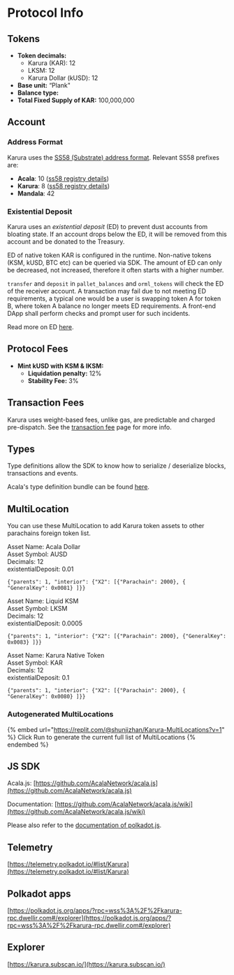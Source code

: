 # Protocol Info

## Tokens

* **Token decimals:**
  * Karura (KAR): 12
  * LKSM: 12
  * Karura Dollar (kUSD): 12
* **Base unit:** “Plank"
* **Balance type:**
* **Total Fixed Supply of KAR:** 100,000,000

## Account

### Address Format

Karura uses the [SS58 (Substrate) address format](https://github.com/paritytech/substrate/wiki/External-Address-Format-\(SS58\)). Relevant SS58 prefixes are:

* **Acala**: 10 ([ss58 registry details](https://github.com/paritytech/substrate/blob/df4a58833a650cf37fc97764bf6c9314435e3cb2/ss58-registry.json#L103-L111))
* **Karura**: 8 ([ss58 registry details](https://github.com/paritytech/substrate/blob/df4a58833a650cf37fc97764bf6c9314435e3cb2/ss58-registry.json#L85-L92))
* **Mandala**: 42

### Existential Deposit

Karura uses an _existential deposit_ (ED) to prevent dust accounts from bloating state. If an account drops below the ED, it will be removed from this account and be donated to the Treasury.

ED of native token KAR is configured in the runtime. Non-native tokens (KSM, kUSD, BTC etc) can be queried via SDK. The amount of ED can only be decreased, not increased, therefore it often starts with a higher number.

`transfer` and `deposit` in `pallet_balances` and `orml_tokens` will check the ED of the receiver account. A transaction may fail due to not meeting ED requirements, a typical one would be a user is swapping token A for token B, where token A balance no longer meets ED requirements. A front-end DApp shall perform checks and prompt user for such incidents.

Read more on ED [here](../../../get-started/get-started/karura-account/#existential-deposit).

## Protocol Fees

* **Mint kUSD with KSM & lKSM:**
  * **Liquidation penalty:** 12%
  * **Stability Fee:** 3%

## Transaction Fees

Karura uses weight-based fees, unlike gas, are predictable and charged pre-dispatch. See the [transaction fee](../../../get-started/get-started/transaction-fees.md) page for more info.

## Types

Type definitions allow the SDK to know how to serialize / deserialize blocks, transactions and events.

Acala's type definition bundle can be found [here](https://unpkg.com/browse/@acala-network/type-definitions@latest/json/typesBundle.json).

## MultiLocation

You can use these MultiLocation to add Karura token assets to other parachains foreign token list.

Asset Name: Acala Dollar \
Asset Symbol: AUSD\
Decimals: 12\
existentialDeposit: 0.01

`{"parents": 1, "interior": {"X2": [{"Parachain": 2000}, { "GeneralKey": 0x0081} ]}}`

Asset Name: Liquid KSM\
Asset Symbol: LKSM\
Decimals: 12\
existentialDeposit: 0.0005

`{"parents": 1, "interior": {"X2": [{"Parachain": 2000}, {"GeneralKey": 0x0083} ]}}`&#x20;

Asset Name: Karura Native Token\
Asset Symbol: KAR\
Decimals: 12\
existentialDeposit: 0.1

`{"parents": 1, "interior": {"X2": [{"Parachain": 2000}, { "GeneralKey": 0x0080} ]}}`

### Autogenerated MultiLocations

{% embed url="https://replit.com/@shunjizhan/Karura-MultiLocations?v=1" %}
Click Run to generate the current full list of MultiLocations
{% endembed %}

## JS SDK

Acala.js: [https://github.com/AcalaNetwork/acala.js](https://github.com/AcalaNetwork/acala.js)

Documentation: [https://github.com/AcalaNetwork/acala.js/wiki](https://github.com/AcalaNetwork/acala.js/wiki)

Please also refer to the [documentation of polkadot.js](https://polkadot.js.org/docs/api/).

## Telemetry

[https://telemetry.polkadot.io/#list/Karura](https://telemetry.polkadot.io/#list/Karura)

## Polkadot apps

[https://polkadot.js.org/apps/?rpc=wss%3A%2F%2Fkarura-rpc.dwellir.com#/explorer](https://polkadot.js.org/apps/?rpc=wss%3A%2F%2Fkarura-rpc.dwellir.com#/explorer)

## Explorer

[https://karura.subscan.io/](https://karura.subscan.io/)
